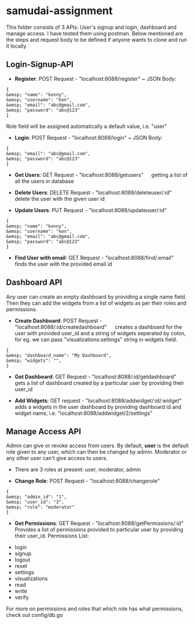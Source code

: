 # samudai-assignment

This folder consists of 3 APIs: User's signup and login, dashboard and manage access. I have tested them using postman. Below mentioned are the steps and request body to be defined if anyone wants to clone and run it locally.

## Login-Signup-API

* **Register**: POST Request - "localhost:8088/register" 
~ JSON Body: 
```
{
&emsp; "name": "kenny",
&emsp; "username": "ken",
&emsp; "email": "abc@gmail.com",
&emsp; "password": "abc@123"
}
```
Role field will be assigned automatically a default value, i.e. "user"

* **Login**: POST Request - "localhost:8088/login"
~ JSON Body: 
```
{
&emsp; "email": "abc@gmail.com",
&emsp; "password": "abc@123"
}
```

* **Get Users**: GET Request - "localhost:8088/getusers"
&emsp; getting a list of all the users in database

* **Delete Users**: DELETE Request - "localhost:8088/deleteuser/:id"
&emsp; delete the user with the given user id

* **Update Users**: PUT Request - "localhost:8088/updateuser/:id"
```
{
&emsp; "name": "kenny",
&emsp; "username": "ken",
&emsp; "email": "abc@gmail.com",
&emsp; "password": "abc@123"
}
```
* **Find User with email**: GET Request - "localhost:8088/find/:email"
&emsp; finds the user with the provided email id


## Dashboard API

Any user can create an empty dashboard by providing a single name field. Then they can add the widgets from a list of widgets as per their roles and permissions.

* **Create Dashboard**: POST Request - "localhost:8088/:id/createdashboard"
&emsp; creates a dashboard for the user with provided user_id and a string of widgets seperated by colon, 
for eg. we can pass "visualizations:settings" string in widgets field.
```
{
&emsp; "dashboard_name": "My Dashboard",
&emsp; "widgets": "",
}
```

* **Get Dashboard**: GET Request - "localhost:8088/:id/getdashboard"
&emsp; gets a list of dashboard created by a particular user by providing their user_id

* **Add Widgets**: GET request - "localhost:8088/addwidget/:id/:widget"
&emsp; adds a widgets in the user dashboard by providing dashboard id and widget name, i.e. "localhost:8088/addwidget/2/settings"


## Manage Access API

Admin can give or revoke access from users. By default, **user** is the default role given to any user, which can then be changed by admin. Moderator or any other user can't give access to users.

- There are 3 roles at present: user, moderator, admin

* **Change Role**: POST Request - "localhost:8088/changerole"
```
{
&emsp; "admin_id": "1",
&emsp; "user_id": "3",
&emsp; "role": "moderator"
}
```

* **Get Permissions**: GET Request - "localhost:8088/getPermissions/:id"
Provides a list of permissions provided to particular user by providing their user_id.
Permissions List:
- login
- signup
- logout
- reset
- settings
- visualizations
- read
- write
- verify

For more on permissions and roles that which role has what permissions, check out config/db.go 


